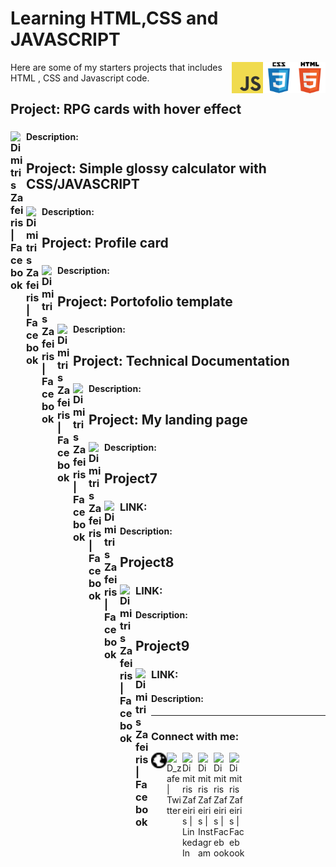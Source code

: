 # Learning HTML,CSS and JAVASCRIPT 
<img align="right" alt="HTML5" width="50px" src="https://raw.githubusercontent.com/github/explore/80688e429a7d4ef2fca1e82350fe8e3517d3494d/topics/html/html.png" />
<img align="right" alt="CSS3" width="50px" src="https://raw.githubusercontent.com/github/explore/80688e429a7d4ef2fca1e82350fe8e3517d3494d/topics/css/css.png" />
<img align="right" alt="JavaScript" width="50px" src="https://raw.githubusercontent.com/github/explore/80688e429a7d4ef2fca1e82350fe8e3517d3494d/topics/javascript/javascript.png" />

Here are some of my starters projects that includes HTML , CSS and Javascript code.


## Project: RPG cards with hover effect

### <a href="https://codepen.io/dimizafe/pen/XWzzaZN"><img align="left" alt="Dimitris Zafeiris | Facebook" width="25px" src="https://cdn.jsdelivr.net/npm/simple-icons@v3/icons/codepen.svg" /></a>
#### Description:


## Project: Simple glossy calculator with CSS/JAVASCRIPT

### <a href="https://codepen.io/dimizafe/pen/BammZjZ"><img align="left" alt="Dimitris Zafeiris | Facebook" width="25px" src="https://cdn.jsdelivr.net/npm/simple-icons@v3/icons/codepen.svg" /></a>
#### Description:

## Project: Profile card

### <a href="https://codepen.io/dimizafe/pen/MWObwga"><img align="left" alt="Dimitris Zafeiris | Facebook" width="25px" src="https://cdn.jsdelivr.net/npm/simple-icons@v3/icons/codepen.svg" /></a>
#### Description:

## Project: Portofolio template

### <a href="https://codepen.io/dimizafe/pen/KKydmKQ"><img align="left" alt="Dimitris Zafeiris | Facebook" width="25px" src="https://cdn.jsdelivr.net/npm/simple-icons@v3/icons/codepen.svg" /></a>
#### Description:

## Project: Technical Documentation

### <a href="https://codepen.io/dimizafe/pen/gOXppXvQ"><img align="left" alt="Dimitris Zafeiris | Facebook" width="25px" src="https://cdn.jsdelivr.net/npm/simple-icons@v3/icons/codepen.svg" /></a>
#### Description:

## Project: My landing page

### <a href="https://codepen.io/dimizafe/pen/oNGVoGG"><img align="left" alt="Dimitris Zafeiris | Facebook" width="25px" src="https://cdn.jsdelivr.net/npm/simple-icons@v3/icons/codepen.svg" /></a>
#### Description:

## Project7

### LINK: <img align="left" alt="Dimitris Zafeiris | Facebook" width="25px" src="https://cdn.jsdelivr.net/npm/simple-icons@v3/icons/codepen.svg" />
#### Description:

## Project8

### LINK: <img align="left" alt="Dimitris Zafeiris | Facebook" width="25px" src="https://cdn.jsdelivr.net/npm/simple-icons@v3/icons/codepen.svg" />
#### Description:

## Project9

### LINK: <img align="left" alt="Dimitris Zafeiris | Facebook" width="25px" src="https://cdn.jsdelivr.net/npm/simple-icons@v3/icons/codepen.svg" />
#### Description:

------------------------------------------------------------------------------------------------------------------------------------------
### Connect with me:

[<img align="left" alt="resume" width="25px" src="https://raw.githubusercontent.com/iconic/open-iconic/master/svg/globe.svg" />][website]
[<img align="left" alt="D_zafe | Twitter" width="25px" src="https://cdn.jsdelivr.net/npm/simple-icons@v3/icons/twitter.svg" />][twitter]
[<img align="left" alt="Dimitris Zafeiris | LinkedIn" width="25px" src="https://cdn.jsdelivr.net/npm/simple-icons@v3/icons/linkedin.svg" />][linkedin]
[<img align="left" alt="Dimitris Zafeiris | Instagram" width="25px" src="https://cdn.jsdelivr.net/npm/simple-icons@v3/icons/instagram.svg" />][instagram]
[<img align="left" alt="Dimitris Zafeiris | Facebook" width="25px" src="https://cdn.jsdelivr.net/npm/simple-icons@v3/icons/facebook.svg" />][facebook]
[<img align="left" alt="Dimitris Zafeiris | Facebook" width="25px" src="https://cdn.jsdelivr.net/npm/simple-icons@v3/icons/codepen.svg" />][codepen]
<br />


[website]: https://github.com/zafeirisdimi
[twitter]: https://twitter.com/D_zafe
[instagram]: https://www.instagram.com/d_zafe
[facebook]: https://www.facebook.com/dimizafe
[linkedin]: https://www.linkedin.com/in/dzafe
[codepen]: https://codepen.io/dimizafe
